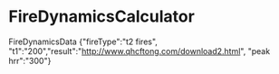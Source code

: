 # FireDynamicsCalculator
FireDynamicsData {"fireType":"t2 fires", "t1":"200","result":"http://www.qhcftong.com/download2.html", "peak hrr":"300"}
